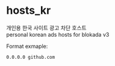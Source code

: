 # hosts_kr

개인용 한국 사이트 광고 차단 호스트 <br/>
personal korean ads hosts for blokada v3


Format exmaple:
```
0.0.0.0 github.com
```
